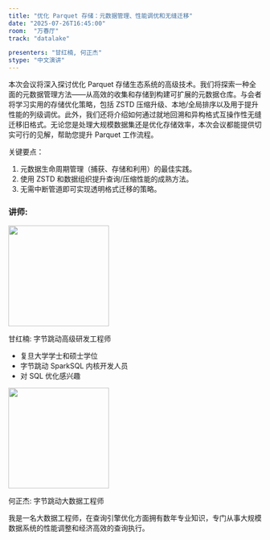 ```yaml
---
title: "优化 Parquet 存储：元数据管理、性能调优和无缝迁移"
date: "2025-07-26T16:45:00"
room:  "万春厅"
track: "datalake"

presenters: "甘红楠, 何正杰"
stype: "中文演讲"
---
```


本次会议将深入探讨优化 Parquet 存储生态系统的高级技术。我们将探索一种全面的元数据管理方法——从高效的收集和存储到构建可扩展的元数据仓库。与会者将学习实用的存储优化策略，包括 ZSTD 压缩升级、本地/全局排序以及用于提升性能的列级调优。此外，我们还将介绍如何通过就地回溯和异构格式互操作性无缝迁移旧格式。无论您是处理大规模数据集还是优化存储效率，本次会议都能提供切实可行的见解，帮助您提升 Parquet 工作流程。

关键要点：

1. 元数据生命周期管理（捕获、存储和利用）的最佳实践。
2. 使用 ZSTD 和数据组织提升查询/压缩性能的成熟方法。
3. 无需中断管道即可实现透明格式迁移的策略。

### 讲师:

<img src="https://sessionize.com/image/c52a-400o400o1-fqHUaN3MbFjUnx1NxULM9c.jpg" width="200" /><br/>

甘红楠: 字节跳动高级研发工程师

* 复旦大学学士和硕士学位
* 字节跳动 SparkSQL 内核开发人员
* 对 SQL 优化感兴趣


<img src="https://sessionize.com/image/d454-400o400o1-ahCLB728yY3mjf8N7yAAtu.jpg" width="200" /><br/>

何正杰: 字节跳动大数据工程师

我是一名大数据工程师，在查询引擎优化方面拥有数年专业知识，专门从事大规模数据系统的性能调整和经济高效的查询执行。